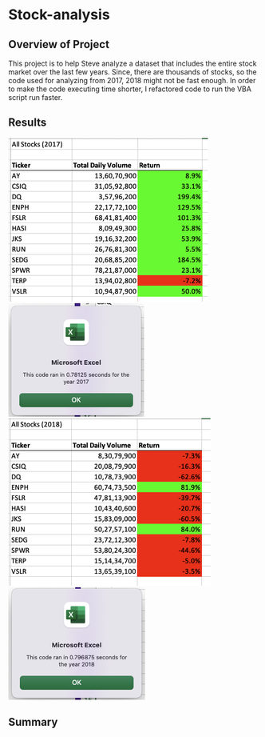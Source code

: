 # Stock-analysis

## Overview of Project

This project is to help Steve analyze a dataset that includes the entire stock market over the last few years. Since, there are thousands of stocks, so the code used for analyzing from 2017, 2018 might not be fast enough. In order to make the code executing time shorter, I refactored code to run the VBA script run faster.

## Results

![Data 2017](resources/2017.png)
![Result 2017](resources/Before_Refactored_2017.png)
![Data 2018](resources/2018.png)
![Result 2018](resources/Before_Refactored_2018.png)

## Summary
